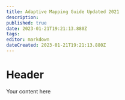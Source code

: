 ```yaml
---
title: Adaptive Mapping Guide Updated 2021
description: 
published: true
date: 2023-01-21T19:21:13.880Z
tags: 
editor: markdown
dateCreated: 2023-01-21T19:21:13.880Z
---
```


# Header
Your content here